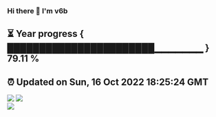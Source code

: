 ### Hi there 👋  I'm v6b  
⏳ Year progress { ███████████████████████▁▁▁▁▁▁▁ } 79.11 %
---
⏰ Updated on Sun, 16 Oct 2022 18:25:24 GMT
---
![](https://github-readme-stats.vercel.app/api?username=v6b&bg_color=30,e96443,904e95&title_color=fff&text_color=fff&layout=compact)
![](https://github-readme-stats.vercel.app/api/top-langs/?username=v6b&layout=compact&bg_color=30,e96443,904e95&title_color=fff&text_color=fff)  
![](https://gcore.jsdelivr.net/gh/v6b/v6b@main/assets/github-contribution-grid-snake.svg)

